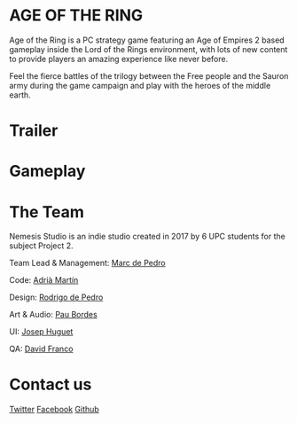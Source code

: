 # AGE OF THE RING

Age of the Ring is a PC strategy game featuring an Age of Empires 2 based gameplay inside the Lord of the Rings environment, with lots of new content to provide players an amazing experience like never before.

Feel the fierce battles of the trilogy between the Free people and the Sauron army during the game campaign and play with the heroes of the middle earth.

# Trailer

# Gameplay 

# The Team

Nemesis Studio is an indie studio created in 2017 by 6 UPC students for the subject Project 2.

Team Lead & Management: [Marc de Pedro](../docs/MarcPage)

Code: [Adrià Martín]()

Design: [Rodrigo de Pedro]()

Art & Audio: [Pau Bordes]()

UI: [Josep Huguet]()

QA: [David Franco]()

# Contact us

[Twitter](https://twitter.com/nemesisstudio2)
[Facebook](https://www.facebook.com/Nemesis-Studio-615486298636321/)
[Github]()
